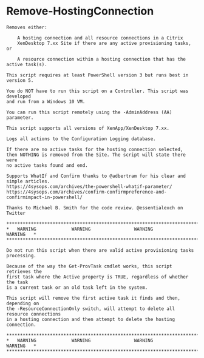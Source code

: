# Remove-HostingConnection
	Removes either:
	
		A hosting connection and all resource connections in a Citrix 
		XenDesktop 7.xx Site if there are any active provisioning tasks, or
		
		A resource connection within a hosting connection that has the active task(s).
	
	This script requires at least PowerShell version 3 but runs best in version 5.

	You do NOT have to run this script on a Controller. This script was developed 
	and run from a Windows 10 VM.
	
	You can run this script remotely using the -AdminAddress (AA) parameter.
	
	This script supports all versions of XenApp/XenDesktop 7.xx. 
	
	Logs all actions to the Configuration Logging database.
	
	If there are no active tasks for the hosting connection selected, 
	then NOTHING is removed from the Site. The script will state there were
	no active tasks found and end.
	
	Supports WhatIf and Confirm thanks to @adbertram for his clear and simple articles.
	https://4sysops.com/archives/the-powershell-whatif-parameter/
	https://4sysops.com/archives/confirm-confirmpreference-and-confirmimpact-in-powershell/
	
	Thanks to Michael B. Smith for the code review. @essentialexch on Twitter
	
	******************************************************************************
	*   WARNING             WARNING      	       WARNING             WARNING   *
	******************************************************************************
	
	Do not run this script when there are valid active provisioning tasks processing.

	Because of the way the Get-ProvTask cmdlet works, this script retrieves the
	first task where the Active property is TRUE, regardless of whether the task
	is a current task or an old task left in the system.

	This script will remove the first active task it finds and then, depending on
	the -ResourceConnectionOnly switch, will attempt to delete all resource connections 
	in a hosting connection and then attempt to delete the hosting connection.
	
	******************************************************************************
	*   WARNING             WARNING      	       WARNING             WARNING   *
	******************************************************************************
	
